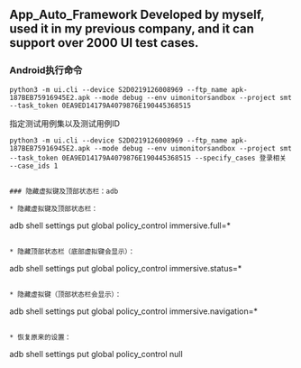 App_Auto_Framework
Developed by myself, used it in my previous company, and it can support over 2000 UI test cases.
------------------------------------


### Android执行命令

```
python3 -m ui.cli --device S2D0219126008969 --ftp_name apk-187BEB75916945E2.apk --mode debug --env uimonitorsandbox --project smt --task_token 0EA9ED14179A4079876E190445368515
```

指定测试用例集以及测试用例ID

```
python3 -m ui.cli --device S2D0219126008969 --ftp_name apk-187BEB75916945E2.apk --mode debug --env uimonitorsandbox --project smt --task_token 0EA9ED14179A4079876E190445368515 --specify_cases 登录相关 --case_ids 1
```



```

### 隐藏虚拟键及顶部状态栏：adb

* 隐藏虚拟键及顶部状态栏：

```
adb shell settings put global policy_control immersive.full=*
```

* 隐藏顶部状态栏（底部虚拟键会显示）：

```
adb shell settings put global policy_control immersive.status=*
```

* 隐藏虚拟键（顶部状态栏会显示）：

```
adb shell settings put global policy_control immersive.navigation=*
```

* 恢复原来的设置：

```
adb shell settings put global policy_control null
```
